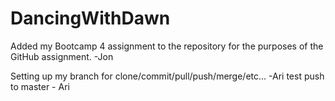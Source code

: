 # DancingWithDawn
Added my Bootcamp 4 assignment to the repository for the purposes of the GitHub assignment. -Jon

Setting up my branch for clone/commit/pull/push/merge/etc... -Ari
test push to master - Ari